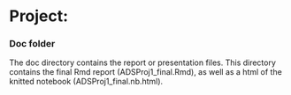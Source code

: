 # Project: 
### Doc folder

The doc directory contains the report or presentation files. This directory contains the final Rmd report (ADSProj1_final.Rmd), as well as a html of the knitted notebook (ADSProj1_final.nb.html). 
